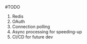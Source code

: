 #TODO
1) Redis
2) OAuth
3) Connection polling
4) Async processing for speeding-up
5) CI/CD for future dev
